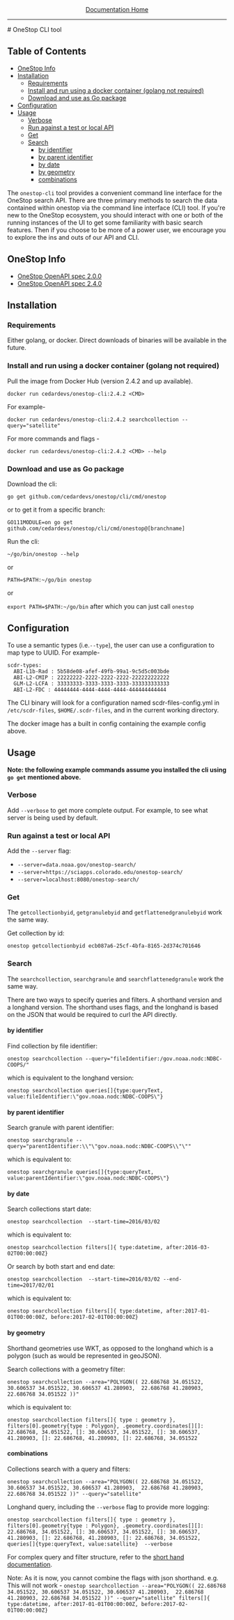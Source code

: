 <div align="center"><a href="/onestop-clients/">Documentation Home</a></div>
<hr>
# OneStop CLI tool

## Table of Contents
* [OneStop Info](#onestop-info)
* [Installation](#installation)
    * [Requirements](#requirements)
    * [Install and run using a docker container (golang not required)](#install-and-run-using-a-docker-container-golang-not-required)
    * [Download and use as Go package](#download-and-use-as-go-package)
* [Configuration](#configuration)
* [Usage](#usage)
    * [Verbose](#verbose)
    * [Run against a test or local API](#run-against-a-test-or-local-api)
    * [Get](#get)
    * [Search](#search)
        * [by identifier](#by-identifier)
        * [by parent identifier](#by-parent-identifier)
        * [by date](#by-date)
        * [by geometry](#by-geometry)
        * [combinations](#combinations)
    
The `onestop-cli` tool provides a convenient command line interface for the OneStop search API.
There are three primary methods to search the data contained within onestop via the command line interface (CLI) tool.
If you're new to the OneStop ecosystem, you should interact with one or both of the running instances of the UI to get some familiarity with basic search features. Then if you choose to be more of a power user, we encourage you to explore the ins and outs of our API and CLI.

## OneStop Info
* [OneStop OpenAPI spec 2.0.0](https://app.swaggerhub.com/apis/cedardevs/one-stop_search_api/2.0.0)
* [OneStop OpenAPI spec 2.4.0](https://app.swaggerhub.com/apis/cedarbot/OneStop/2.4.0)

## Installation
### Requirements

Either golang, or docker. Direct downloads of binaries will be available in the future.

### Install and run using a docker container (golang not required)

Pull the image from Docker Hub (version 2.4.2 and up available).

`docker run cedardevs/onestop-cli:2.4.2 <CMD>`

For example-

`docker run cedardevs/onestop-cli:2.4.2 searchcollection --query="satellite"`

For more commands and flags -

`docker run cedardevs/onestop-cli:2.4.2 <CMD> --help`


### Download and use as Go package

Download the cli:

`go get github.com/cedardevs/onestop/cli/cmd/onestop`

or to get it from a specific branch:

`GO111MODULE=on go get github.com/cedardevs/onestop/cli/cmd/onestop@[branchname]`

Run the cli:

`~/go/bin/onestop --help`

or

`PATH=$PATH:~/go/bin onestop`

or

`export PATH=$PATH:~/go/bin` after which you can just call `onestop`

## Configuration

To use a semantic types (i.e.`--type`), the user can use a configuration to map type to UUID. For example-

```
scdr-types:
  ABI-L1b-Rad : 5b58de08-afef-49fb-99a1-9c5d5c003bde
  ABI-L2-CMIP : 22222222-2222-2222-2222-222222222222
  GLM-L2-LCFA : 33333333-3333-3333-3333-333333333333
  ABI-L2-FDC : 44444444-4444-4444-4444-444444444444
```

The CLI binary will look for a configuration named scdr-files-config.yml in  `/etc/scdr-files`, `$HOME/.scdr-files`, and in the current working directory.

The docker image has a built in config containing the example config above.

## Usage

**Note: the following example commands assume you installed the cli using `go get` mentioned above.**

### Verbose

Add `--verbose` to get more complete output. For example, to see what server is being used by default.

### Run against a test or local API

Add the `--server` flag:
- `--server=data.noaa.gov/onestop-search/`
- `--server=https://sciapps.colorado.edu/onestop-search/`
- `--server=localhost:8080/onestop-search/`

### Get

The `getcollectionbyid`, `getgranulebyid` and `getflattenedgranulebyid` work the same way.

Get collection by id:

`onestop getcollectionbyid ecb087a6-25cf-4bfa-8165-2d374c701646`

### Search

The `searchcollection`, `searchgranule` and `searchflattenedgranule` work the same way.

There are two ways to specify queries and filters. A shorthand version and a longhand version. The shorthand uses flags, and the longhand is based on the JSON that would be required to curl the API directly.

#### by identifier

Find collection by file identifier:

`onestop searchcollection --query="fileIdentifier:/gov.noaa.nodc:NDBC-COOPS/"`

which is equivalent to the longhand version:

`onestop searchcollection queries[]{type:queryText, value:fileIdentifier:\"gov.noaa.nodc:NDBC-COOPS\"}`

#### by parent identifier

Search granule with parent identifier:

`onestop searchgranule --query="parentIdentifier:\\"\"gov.noaa.nodc:NDBC-COOPS\\"\""`

which is equivalent to:

`onestop searchgranule queries[]{type:queryText, value:parentIdentifier:\"gov.noaa.nodc:NDBC-COOPS\"}`

#### by date

Search collections start date:

`onestop searchcollection  --start-time=2016/03/02`

which is equivalent to:

`onestop searchcollection filters[]{ type:datetime, after:2016-03-02T00:00:00Z}`

Or search by both start and end date:

`onestop searchcollection  --start-time=2016/03/02 --end-time=2017/02/01`

which is equivalent to:

`onestop searchcollection filters[]{ type:datetime, after:2017-01-01T00:00:00Z, before:2017-02-01T00:00:00Z}`

#### by geometry

Shorthand geometries use WKT, as opposed to the longhand which is a polygon (such as would be represented in geoJSON).

Search collections with a geometry filter:

`onestop searchcollection --area="POLYGON(( 22.686768 34.051522, 30.606537 34.051522, 30.606537 41.280903,  22.686768 41.280903, 22.686768 34.051522 ))"`

which is equivalent to:

`onestop searchcollection filters[]{ type : geometry }, filters[0].geometry{type : Polygon}, .geometry.coordinates[][]: 22.686768, 34.051522, []: 30.606537, 34.051522, []: 30.606537, 41.280903, []: 22.686768, 41.280903, []: 22.686768, 34.051522`

#### combinations


Collections search with a query and filters:

`onestop searchcollection --area="POLYGON(( 22.686768 34.051522, 30.606537 34.051522, 30.606537 41.280903,  22.686768 41.280903, 22.686768 34.051522 ))" --query="satellite"`

Longhand query, including the `--verbose` flag to provide more logging:

`onestop searchcollection filters[]{ type : geometry }, filters[0].geometry{type : Polygon}, .geometry.coordinates[][]: 22.686768, 34.051522, []: 30.606537, 34.051522, []: 30.606537, 41.280903, []: 22.686768, 41.280903, []: 22.686768, 34.051522,  queries[]{type:queryText, value:satellite}  --verbose`

For complex query and filter structure, refer to the [short hand documentation](https://github.com/danielgtaylor/openapi-cli-generator/tree/master/shorthand).

Note: As it is now, you cannot combine the flags with json shorthand. e.g. This will not work - `onestop searchcollection --area="POLYGON(( 22.686768 34.051522, 30.606537 34.051522, 30.606537 41.280903,  22.686768 41.280903, 22.686768 34.051522 ))" --query="satellite" filters[]{ type:datetime, after:2017-01-01T00:00:00Z, before:2017-02-01T00:00:00Z} `
